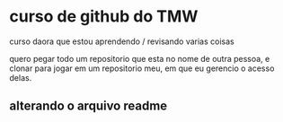 # curso de github do TMW

curso daora que estou aprendendo / revisando varias coisas

quero pegar todo um repositorio que esta no nome de outra pessoa, e clonar para jogar em um repositorio meu, em que eu gerencio o acesso delas.

## alterando o arquivo readme